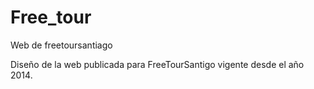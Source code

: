 # Free_tour
Web de freetoursantiago

Diseño de la web publicada para FreeTourSantigo vigente desde el año 2014.
